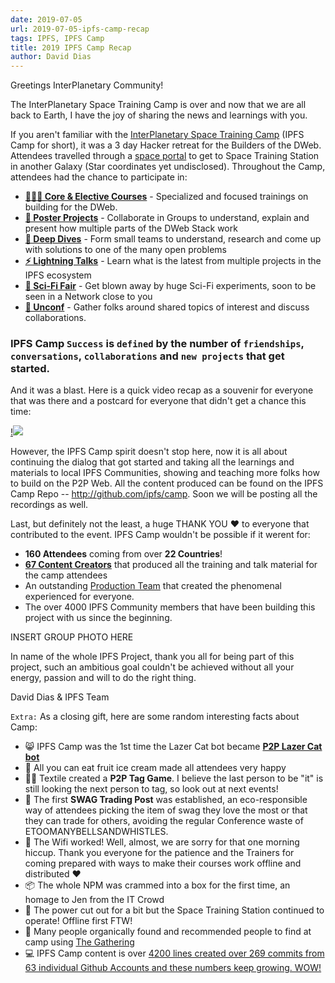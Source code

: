 ```yaml
---
date: 2019-07-05
url: 2019-07-05-ipfs-camp-recap
tags: IPFS, IPFS Camp
title: 2019 IPFS Camp Recap
author: David Dias
---
```


Greetings InterPlanetary Community!

The InterPlanetary Space Training Camp is over and now that we are all back to Earth, I have the joy of sharing the news and learnings with you.

If you aren't familiar with the [InterPlanetary Space Training Camp](https://camp.ipfs.io/) (IPFS Camp for short), it was a 3 day Hacker retreat for the Builders of the DWeb. Attendees travelled through a [space portal](https://twitter.com/ChrisPacia/status/1144291810874920967) to get to Space Training Station in another Galaxy (Star coordinates yet undisclosed). Throughout the Camp, attendees had the chance to participate in:

- [**👩🏽‍🏫 Core & Elective Courses**](https://github.com/ipfs/camp#-core--elective-courses) - Specialized and focused trainings on building for the DWeb.
- [**📃 Poster Projects**](https://github.com/ipfs/camp#-poster-projects) - Collaborate in Groups to understand, explain and present how multiple parts of the DWeb Stack work
- [**🐋 Deep Dives**](https://github.com/ipfs/camp#-deep-dives) - Form small teams to understand, research and come up with solutions to one of the many open problems
- [**⚡️ Lightning Talks**](https://github.com/ipfs/camp#%EF%B8%8F-lightning-talks) - Learn what is the latest from multiple projects in the IPFS ecosystem
- [**🧬 Sci-Fi Fair**](https://github.com/ipfs/camp#-sci-fi-fair) - Get blown away by huge Sci-Fi experiments, soon to be seen in a Network close to you
- [**🧩 Unconf**](https://github.com/ipfs/camp#-unconf) - Gather folks around shared topics of interest and discuss collaborations.

### IPFS Camp `Success` is `defined` by the number of `friendships`, `conversations`, `collaborations` and `new projects` that get started.

And it was a blast. Here is a quick video recap as a souvenir for everyone that was there and a postcard for everyone that didn't get a chance this time:

[!![](img/060-ipfs-camp-recap/ipfs-camp-youtube-preview)](https://youtu.be/kc_dxO-V8YM)

However, the IPFS Camp spirit doesn't stop here, now it is all about continuing the dialog that got started and taking all the learnings and materials to local IPFS Communities, showing and teaching more folks how to build on the P2P Web. All the content produced can be found on the IPFS Camp Repo -- http://github.com/ipfs/camp. Soon we will be posting all the recordings as well.

Last, but definitely not the least, a huge THANK YOU ❤️ to everyone that contributed to the event. IPFS Camp wouldn't be possible if it werent for:

- **160 Attendees** coming from over **22 Countries**!
- [**67 Content Creators**](https://camp.ipfs.io/team) that produced all the training and talk material for the camp attendees
- An outstanding [Production Team](https://camp.ipfs.io/team) that created the phenomenal experienced for everyone.
- The over 4000 IPFS Community members that have been building this project with us since the beginning.

INSERT GROUP PHOTO HERE

In name of the whole IPFS Project, thank you all for being part of this project, such an ambitious goal couldn't be achieved without all your energy, passion and will to do the right thing.

David Dias & IPFS Team

`Extra:` As a closing gift, here are some random interesting facts about Camp:

- 😸 IPFS Camp was the 1st time the Lazer Cat bot became [**P2P Lazer Cat bot**](https://github.com/gorhgorh/ipfscatremote)
- 🍦 All you can eat fruit ice cream made all attendees very happy
- 👋🏽 Textile created a **P2P Tag Game**. I believe the last person to be "it" is still looking the next person to tag, so look out at next events!
- 👕 The first **SWAG Trading Post** was established, an eco-responsible way of attendees picking the item of swag they love the most or that they can trade for others, avoiding the regular Conference waste of ETOOMANYBELLSANDWHISTLES.
- 📶 The Wifi worked! Well, almost, we are sorry for that one morning hiccup. Thank you everyone for the patience and the Trainers for coming prepared with ways to make their courses work offline and distributed ❤️
- 📦 The whole NPM was crammed into a box for the first time, an homage to Jen from the IT Crowd
- 🔌 The power cut out for a bit but the Space Training Station continued to operate! Offline first FTW!
- 🤝 Many people organically found and recommended people to find at camp using [The Gathering](https://gthr.io)
- 💻 IPFS Camp content is over [4200 lines created over 269 commits from 63 individual Github Accounts and these numbers keep growing. WOW!](https://github.com/ipfs/camp/pulse/monthly)
